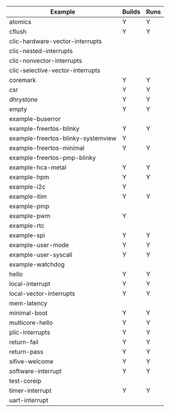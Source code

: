 | Example				| Builds	      | Runs
| ------				| ------	      | ------
| atomics				| Y		      | Y
| cflush                                | Y                   | Y
| clic-hardware-vector-interrupts       |                     |  
| clic-nested-interrupts                |                     |  
| clic-nonvector-interrupts             |                     |  
| clic-selective-vector-interrupts      |                     |  
| coremark                              | Y                   | Y
| csr                                   | Y                   | Y
| dhrystone                             | Y                   | Y
| empty                                 | Y                   | Y
| example-buserror                      |                     | 
| example-freertos-blinky               | Y                   | Y
| example-freertos-blinky-systemview    | Y                   |  
| example-freertos-minimal              | Y                   | Y
| example-freertos-pmp-blinky           |                     |  
| example-hca-metal                     | Y                   | Y
| example-hpm                           | Y                   | Y
| example-i2c                           | Y                   |
| example-itim                          | Y                   | Y
| example-pmp                           |                     |  
| example-pwm                           | Y                   |  
| example-rtc                           |                     |  
| example-spi                           | Y                   | Y
| example-user-mode                     | Y                   | Y 
| example-user-syscall                  | Y                   | Y
| example-watchdog                      |                     |  
| hello                                 | Y                   | Y
| local-interrupt                       | Y                   | Y
| local-vector-interrupts               | Y                   | Y
| mem-latency                           |                     |  
| minimal-boot                          | Y                   | Y
| multicore-hello                       | Y                   | Y
| plic-interrupts                       | Y                   | Y
| return-fail                           | Y                   | Y
| return-pass                           | Y                   | Y
| sifive-welcome                        | Y                   | Y
| software-interrupt                    | Y                   | Y 
| test-coreip                           |                     |  
| timer-interrupt                       | Y                   | Y 
| uart-interrupt                        |                     |  
